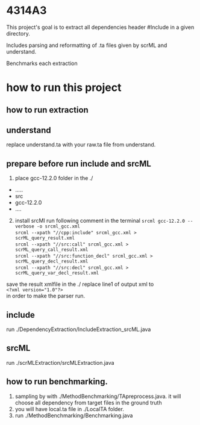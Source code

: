 # 4314A3
This project's goal is to extract all dependencies header #Include in a given directory.

Includes parsing and reformatting of .ta files given by scrML and understand.

Benchmarks each extraction

# how to run this project
## how to run extraction
## understand
replace understand.ta with your raw.ta file from understand.

## prepare before run include and srcML
1. place gcc-12.2.0 folder in the ./
- .....
- src
- gcc-12.2.0
- ....
2. install srcMl run following comment in the terminal
    ```srcml gcc-12.2.0 --verbose -o srcml_gcc.xml```   
    ```srcml --xpath "//cpp:include" srcml_gcc.xml > scrML_query_result.xml```  
    ```srcml --xpath "//src:call" srcml_gcc.xml > scrML_query_call_result.xml```  
    ```srcml --xpath "//src:function_decl" srcml_gcc.xml > scrML_query_decl_result.xml```  
    ```srcml --xpath "//src:decl" srcml_gcc.xml > scrML_query_var_decl_result.xml```  

save the result xmlfile in the ./
replace line1 of output xml to   
   ```<?xml version="1.0"?>```   
in order to make the parser run.  
## include 
run ./DependencyExtraction/IncludeExtraction_srcML.java

## srcML
run ./scrMLExtraction/srcMLExtraction.java

## how to run benchmarking.
1. sampling by with ./MethodBenchmarking/TApreprocess.java. it will choose all dependency from target files in the ground truth
2. you will have local.ta file in ./LocalTA folder.
3. run ./MethodBenchmarking/Benchmarking.java
